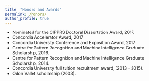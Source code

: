 ```yaml
---
title: "Honors and Awards"
permalink: /honors/
author_profile: true
---
```

 
* Nominated for the CIPPRS Doctoral Dissertation Award, 2017.
* Concordia Accelerator Award, 2017
* Concordia University Conference and Exposition Award, 2017
* Centre for Pattern Recognition and Machine Intelligence Graduate Scholarship, 2016. 
* Centre for Pattern Recognition and Machine Intelligence Graduate Scholarship, 2014. 
* Concordia University full tuition recruitment award, (2013 - 2015).
* Odon Vallet scholarship (2003).
